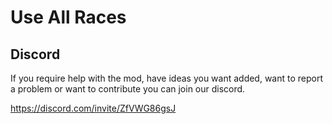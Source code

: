 # Use All Races



## Discord
If you require help with the mod, have ideas you want added, want to report a problem or want to contribute you can join our discord.

https://discord.com/invite/ZfVWG86gsJ